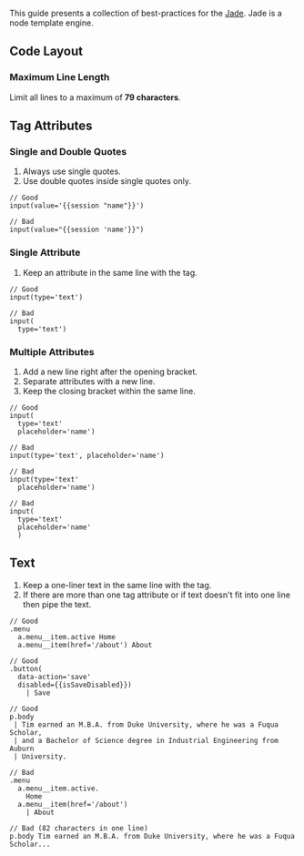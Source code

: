 This guide presents a collection of best-practices
for the [Jade](http://jade-lang.com/). Jade is a node template engine.

## Code Layout

### Maximum Line Length

Limit all lines to a maximum of **79 characters**.

## Tag Attributes

### Single and Double Quotes

1. Always use single quotes.
2. Use double quotes inside single quotes only.

```jade
// Good
input(value='{{session "name"}}')

// Bad
input(value="{{session 'name'}}")
```

### Single Attribute

1. Keep an attribute in the same line with the tag.

```jade
// Good
input(type='text')

// Bad
input(
  type='text')
```

### Multiple Attributes

1. Add a new line right after the opening bracket.
2. Separate attributes with a new line.
3. Keep the closing bracket within the same line.

```jade
// Good
input(
  type='text'
  placeholder='name')

// Bad
input(type='text', placeholder='name')

// Bad
input(type='text'
  placeholder='name')

// Bad
input(
  type='text'
  placeholder='name'
  )
```

## Text

1. Keep a one-liner text in the same line with the tag.
2. If there are more than one tag attribute or if text doesn't fit into one
line then pipe the text.

```jade
// Good
.menu
  a.menu__item.active Home
  a.menu__item(href='/about') About

// Good
.button(
  data-action='save'
  disabled={{isSaveDisabled}})
    | Save

// Good
p.body
 | Tim earned an M.B.A. from Duke University, where he was a Fuqua Scholar,
 | and a Bachelor of Science degree in Industrial Engineering from Auburn
 | University.

// Bad
.menu
  a.menu__item.active.
    Home
  a.menu__item(href='/about')
    | About

// Bad (82 characters in one line)
p.body Tim earned an M.B.A. from Duke University, where he was a Fuqua Scholar...
```